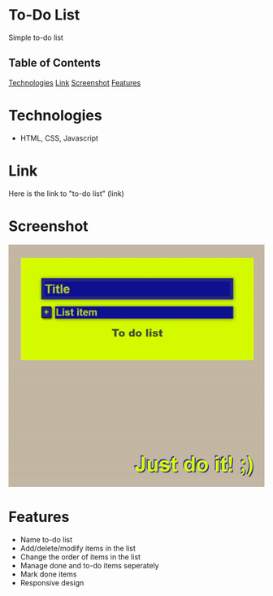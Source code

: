 # To-Do List

Simple to-do list

## Table of Contents

[Technologies](#Technologies)
[Link](#List)
[Screenshot](#screenshot)
[Features](#Features)

# Technologies

- HTML, CSS, Javascript

# Link

Here is the link to "to-do list"
(link)

# Screenshot

![](to-do-list.gif)

# Features

- Name to-do list
- Add/delete/modify items in the list
- Change the order of items in the list
- Manage done and to-do items seperately
- Mark done items
- Responsive design
